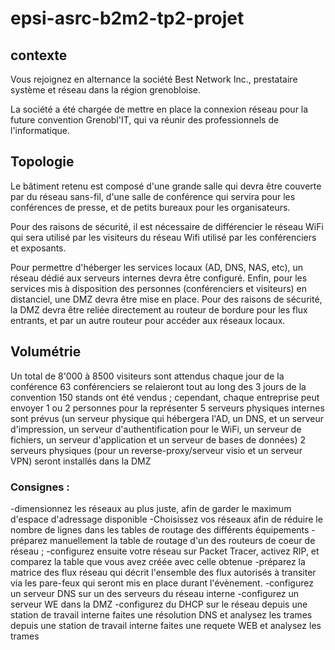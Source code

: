 # epsi-asrc-b2m2-tp2-projet

## contexte

Vous rejoignez en alternance la société Best Network Inc., prestataire système et réseau dans la région grenobloise.

La société a été chargée de mettre en place la connexion réseau pour la future convention Grenobl'IT, qui va réunir des professionnels de l'informatique.

## Topologie

Le bâtiment retenu est composé d'une grande salle qui devra être couverte par du réseau sans-fil, d'une salle de conférence qui servira pour les conférences de presse, et de petits bureaux pour les organisateurs.

Pour des raisons de sécurité, il est nécessaire de différencier le réseau WiFi qui sera utilisé par les visiteurs du réseau Wifi utilisé par les conférenciers et exposants.

Pour permettre d'héberger les services locaux (AD, DNS, NAS, etc), un réseau dédié aux serveurs internes devra être configuré.
Enfin, pour les services mis à disposition des personnes (conférenciers et visiteurs) en distanciel, une DMZ devra être mise en place.
Pour des raisons de sécurité, la DMZ devra être reliée directement au routeur de bordure pour les flux entrants, et par un autre routeur pour accéder aux réseaux locaux.

## Volumétrie
 
Un total de 8'000 à 8500 visiteurs sont attendus chaque jour de la conférence
63 conférenciers se relaieront tout au long des 3 jours de la convention
150 stands ont été vendus ; cependant, chaque entreprise peut envoyer 1 ou 2 personnes pour la représenter
5 serveurs physiques internes sont prévus (un serveur physique qui hébergera l'AD, un DNS, et un serveur d'impression, un serveur d'authentification pour le WiFi, un serveur de fichiers, un serveur d'application et un serveur de bases de données)
2 serveurs physiques (pour un reverse-proxy/serveur visio et un serveur VPN) seront installés dans la DMZ


### Consignes :
 
-dimensionnez les réseaux au plus juste, afin de garder le maximum d'espace d'adressage disponible
-Choisissez vos réseaux afin de réduire le nombre de lignes dans les tables de routage des différents équipements
-préparez manuellement la table de routage d'un des routeurs de coeur de réseau ;
-configurez ensuite votre réseau sur Packet Tracer, activez RIP, et comparez la table que vous avez créée avec celle obtenue
-préparez la matrice des flux réseau qui décrit l'ensemble des flux autorisés à transiter via les pare-feux qui seront mis en place durant l'évènement.
-configurez un serveur DNS sur un des serveurs du réseau interne
-configurez un serveur WE dans la DMZ
-configurez du DHCP sur le réseau
depuis une station de travail interne faites une résolution DNS et analysez les trames
depuis une station de travail interne faites une requete WEB et analysez les trames
